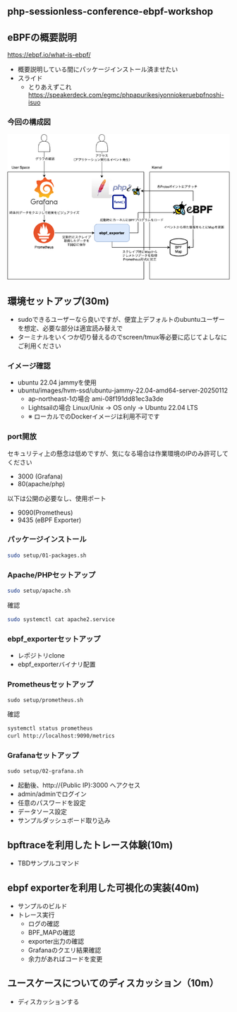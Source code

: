 php-sessionless-conference-ebpf-workshop
---


## eBPFの概要説明

https://ebpf.io/what-is-ebpf/


 - 概要説明している間にパッケージインストール済ませたい
 - スライド
   - とりあえずこれ https://speakerdeck.com/egmc/phpapurikesiyonniokeruebpfnoshi-isuo

### 今回の構成図

![概要図](images/ebpf-exporter.drawio.png)



##  環境セットアップ(30m)

- sudoできるユーザーなら良いですが、便宜上デフォルトのubuntuユーザーを想定、必要な部分は適宜読み替えで
- ターミナルをいくつか切り替えるのでscreen/tmux等必要に応じてよしなにご利用ください

### イメージ確認
 - ubuntu 22.04 jammyを使用
 - ubuntu/images/hvm-ssd/ubuntu-jammy-22.04-amd64-server-20250112
    - ap-northeast-1の場合 ami-08f191dd81ec3a3de
    - Lightsailの場合 Linux/Unix -> OS only -> Ubuntu 22.04 LTS
    - ※ ローカルでのDockerイメージは利用不可です

### port開放

セキュリティ上の懸念は低めですが、気になる場合は作業環境のIPのみ許可してください

- 3000 (Grafana)
- 80(apache/php)

以下は公開の必要なし、使用ポート

- 9090(Prometheus)
- 9435 (eBPF Exporter)


### パッケージインストール

```bash
sudo setup/01-packages.sh
```

### Apache/PHPセットアップ

```bash
sudo setup/apache.sh
```

確認

```bash
sudo systemctl cat apache2.service
```

### ebpf_exporterセットアップ

- レポジトリclone
- ebpf_exporterバイナリ配置

### Prometheusセットアップ

```
sudo setup/prometheus.sh
```

確認

```bash
systemctl status prometheus
curl http://localhost:9090/metrics
```

### Grafanaセットアップ

```
sudo setup/02-grafana.sh
```

- 起動後、http://{Public IP}:3000 へアクセス
- admin/adminでログイン
- 任意のパスワードを設定
- データソース設定
- サンプルダッシュボード取り込み

## bpftraceを利用したトレース体験(10m)

  - TBDサンプルコマンド

## ebpf exporterを利用した可視化の実装(40m)

 - サンプルのビルド
 - トレース実行
   - ログの確認
   - BPF_MAPの確認
   - exporter出力の確認
   - Grafanaのクエリ結果確認
   - 余力があればコードを変更

## ユースケースについてのディスカッション（10m）

 - ディスカッションする
